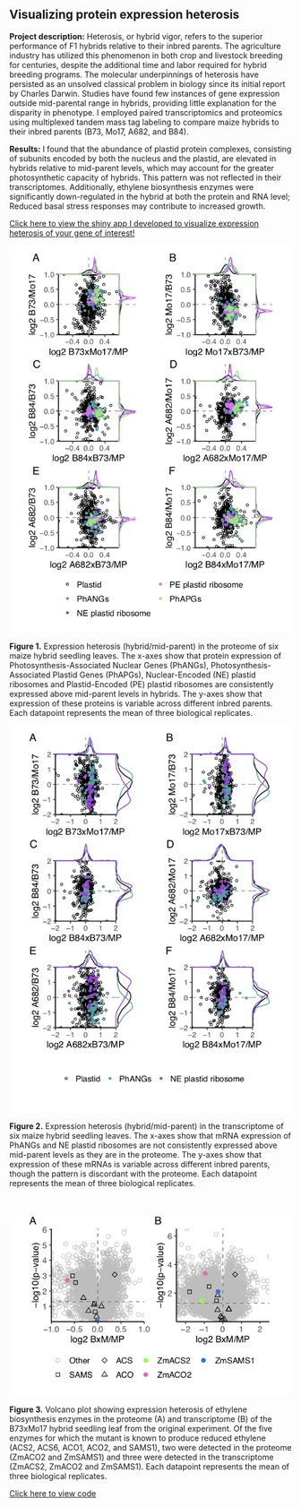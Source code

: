 ## Visualizing protein expression heterosis

**Project description:** Heterosis, or hybrid vigor, refers to the superior performance of F1 hybrids relative to their inbred parents. The agriculture industry has utilized this phenomenon in both crop and livestock breeding for centuries, despite the additional time and labor required for hybrid breeding programs. The molecular underpinnings of heterosis have persisted as an unsolved classical problem in biology since its initial report by Charles Darwin. Studies have found few instances of gene expression outside mid-parental range in hybrids, providing little explanation for the disparity in phenotype. I employed paired transcriptomics and proteomics using multiplexed tandem mass tag labeling to compare maize hybrids to their inbred parents (B73, Mo17, A682, and B84).

**Results:** I found that the abundance of plastid protein complexes, consisting of subunits encoded by both the nucleus and the plastid, are elevated in hybrids relative to mid-parent levels, which may account for the greater photosynthetic capacity of hybrids. This pattern was not reflected in their transcriptomes. Additionally, ethylene biosynthesis enzymes were significantly down-regulated in the hybrid at both the protein and RNA level; Reduced basal stress responses may contribute to increased growth.

[Click here to view the shiny app I developed to visualize expression heterosis of your gene of interest!](https://devonbirdseye.shinyapps.io/ExpressionViewer/)

<img src="images/tmt.6H.plastid.jpg?raw=true"/>

**Figure 1.** Expression heterosis (hybrid/mid-parent) in the proteome of six maize hybrid seedling leaves. The x-axes show that protein expression of Photosynthesis-Associated Nuclear Genes (PhANGs), Photosynthesis-Associated Plastid Genes (PhAPGs), Nuclear-Encoded (NE) plastid ribosomes and Plastid-Encoded (PE) plastid ribosomes are consistently expressed above mid-parent levels in hybrids. The y-axes show that expression of these proteins is variable across different inbred parents. Each datapoint represents the mean of three biological replicates.

<img src="images/cpm.6H.plastid.jpg?raw=true"/>

**Figure 2.** Expression heterosis (hybrid/mid-parent) in the transcriptome of six maize hybrid seedling leaves. The x-axes show that mRNA expression of PhANGs and NE plastid ribosomes are not consistently expressed above mid-parent levels as they are in the proteome. The y-axes show that expression of these mRNAs is variable across different inbred parents, though the pattern is discordant with the proteome. Each datapoint represents the mean of three biological replicates.
<br><br>
<br><br>
<img src="images/tmt.cpm.SL.acs.vol.png?raw=true"/>

**Figure 3.** Volcano plot showing expression heterosis of ethylene biosynthesis enzymes in the proteome (A) and transcriptome (B) of the B73xMo17 hybrid seedling leaf from the original experiment. Of the five enzymes for which the mutant is known to produce reduced ethylene (ACS2, ACS6, ACO1, ACO2, and SAMS1), two were detected in the proteome (ZmACO2 and ZmSAMS1) and three were detected in the transcriptome (ZmACS2, ZmACO2 and ZmSAMS1). Each datapoint represents the mean of three biological replicates.

[Click here to view code](https://github.com/devonbirdseye/HeterosisManuscript/blob/master/DataAnalyses.Rmd)
